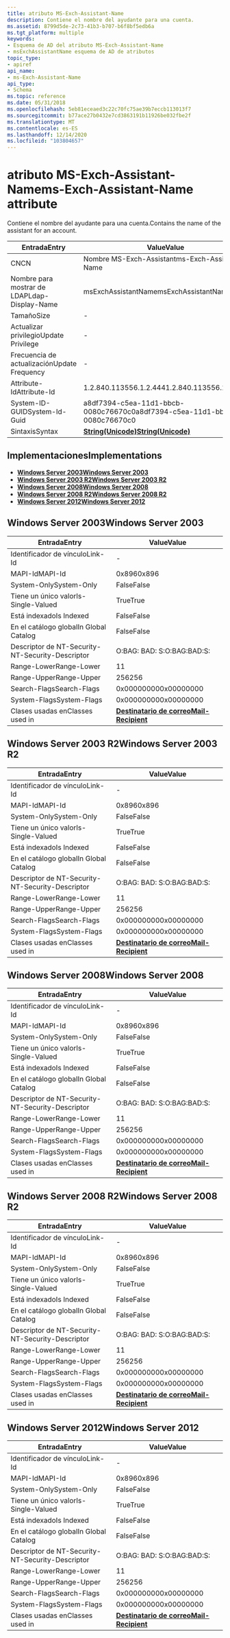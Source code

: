 ```yaml
---
title: atributo MS-Exch-Assistant-Name
description: Contiene el nombre del ayudante para una cuenta.
ms.assetid: 8799d5de-2c73-41b3-b707-b6f8bf5edb6a
ms.tgt_platform: multiple
keywords:
- Esquema de AD del atributo MS-Exch-Assistant-Name
- msExchAssistantName esquema de AD de atributos
topic_type:
- apiref
api_name:
- ms-Exch-Assistant-Name
api_type:
- Schema
ms.topic: reference
ms.date: 05/31/2018
ms.openlocfilehash: 5eb81eceaed3c22c70fc75ae39b7eccb113013f7
ms.sourcegitcommit: b77ace27b0432e7cd3863191b11926be032fbe2f
ms.translationtype: MT
ms.contentlocale: es-ES
ms.lasthandoff: 12/14/2020
ms.locfileid: "103804657"
---
```

# <a name="ms-exch-assistant-name-attribute"></a><span data-ttu-id="adb04-105">atributo MS-Exch-Assistant-Name</span><span class="sxs-lookup"><span data-stu-id="adb04-105">ms-Exch-Assistant-Name attribute</span></span>

<span data-ttu-id="adb04-106">Contiene el nombre del ayudante para una cuenta.</span><span class="sxs-lookup"><span data-stu-id="adb04-106">Contains the name of the assistant for an account.</span></span>



| <span data-ttu-id="adb04-107">Entrada</span><span class="sxs-lookup"><span data-stu-id="adb04-107">Entry</span></span> | <span data-ttu-id="adb04-108">Value</span><span class="sxs-lookup"><span data-stu-id="adb04-108">Value</span></span> |
|-------------------|---------------------------------------------|
| <span data-ttu-id="adb04-109">CN</span><span class="sxs-lookup"><span data-stu-id="adb04-109">CN</span></span>                | <span data-ttu-id="adb04-110">Nombre MS-Exch-Assistant</span><span class="sxs-lookup"><span data-stu-id="adb04-110">ms-Exch-Assistant-Name</span></span>                      |
| <span data-ttu-id="adb04-111">Nombre para mostrar de LDAP</span><span class="sxs-lookup"><span data-stu-id="adb04-111">Ldap-Display-Name</span></span> | <span data-ttu-id="adb04-112">msExchAssistantName</span><span class="sxs-lookup"><span data-stu-id="adb04-112">msExchAssistantName</span></span>                         |
| <span data-ttu-id="adb04-113">Tamaño</span><span class="sxs-lookup"><span data-stu-id="adb04-113">Size</span></span>              | \-                                          |
| <span data-ttu-id="adb04-114">Actualizar privilegio</span><span class="sxs-lookup"><span data-stu-id="adb04-114">Update Privilege</span></span>  | \-                                          |
| <span data-ttu-id="adb04-115">Frecuencia de actualización</span><span class="sxs-lookup"><span data-stu-id="adb04-115">Update Frequency</span></span>  | \-                                          |
| <span data-ttu-id="adb04-116">Attribute-Id</span><span class="sxs-lookup"><span data-stu-id="adb04-116">Attribute-Id</span></span>      | <span data-ttu-id="adb04-117">1.2.840.113556.1.2.444</span><span class="sxs-lookup"><span data-stu-id="adb04-117">1.2.840.113556.1.2.444</span></span>                      |
| <span data-ttu-id="adb04-118">System-ID-GUID</span><span class="sxs-lookup"><span data-stu-id="adb04-118">System-Id-Guid</span></span>    | <span data-ttu-id="adb04-119">a8df7394-c5ea-11d1-bbcb-0080c76670c0</span><span class="sxs-lookup"><span data-stu-id="adb04-119">a8df7394-c5ea-11d1-bbcb-0080c76670c0</span></span>        |
| <span data-ttu-id="adb04-120">Sintaxis</span><span class="sxs-lookup"><span data-stu-id="adb04-120">Syntax</span></span>            | [<span data-ttu-id="adb04-121">**String(Unicode)**</span><span class="sxs-lookup"><span data-stu-id="adb04-121">**String(Unicode)**</span></span>](s-string-unicode.md) |



## <a name="implementations"></a><span data-ttu-id="adb04-122">Implementaciones</span><span class="sxs-lookup"><span data-stu-id="adb04-122">Implementations</span></span>

-   [<span data-ttu-id="adb04-123">**Windows Server 2003**</span><span class="sxs-lookup"><span data-stu-id="adb04-123">**Windows Server 2003**</span></span>](#windows-server-2003)
-   [<span data-ttu-id="adb04-124">**Windows Server 2003 R2**</span><span class="sxs-lookup"><span data-stu-id="adb04-124">**Windows Server 2003 R2**</span></span>](#windows-server-2003-r2)
-   [<span data-ttu-id="adb04-125">**Windows Server 2008**</span><span class="sxs-lookup"><span data-stu-id="adb04-125">**Windows Server 2008**</span></span>](#windows-server-2008)
-   [<span data-ttu-id="adb04-126">**Windows Server 2008 R2**</span><span class="sxs-lookup"><span data-stu-id="adb04-126">**Windows Server 2008 R2**</span></span>](#windows-server-2008-r2)
-   [<span data-ttu-id="adb04-127">**Windows Server 2012**</span><span class="sxs-lookup"><span data-stu-id="adb04-127">**Windows Server 2012**</span></span>](#windows-server-2012)

## <a name="windows-server-2003"></a><span data-ttu-id="adb04-128">Windows Server 2003</span><span class="sxs-lookup"><span data-stu-id="adb04-128">Windows Server 2003</span></span>



| <span data-ttu-id="adb04-129">Entrada</span><span class="sxs-lookup"><span data-stu-id="adb04-129">Entry</span></span> | <span data-ttu-id="adb04-130">Value</span><span class="sxs-lookup"><span data-stu-id="adb04-130">Value</span></span> |
|------------------------|------------------------------------------------------|
| <span data-ttu-id="adb04-131">Identificador de vínculo</span><span class="sxs-lookup"><span data-stu-id="adb04-131">Link-Id</span></span>                | \-                                                   |
| <span data-ttu-id="adb04-132">MAPI-Id</span><span class="sxs-lookup"><span data-stu-id="adb04-132">MAPI-Id</span></span>                | <span data-ttu-id="adb04-133">0x896</span><span class="sxs-lookup"><span data-stu-id="adb04-133">0x896</span></span>                                                |
| <span data-ttu-id="adb04-134">System-Only</span><span class="sxs-lookup"><span data-stu-id="adb04-134">System-Only</span></span>            | <span data-ttu-id="adb04-135">False</span><span class="sxs-lookup"><span data-stu-id="adb04-135">False</span></span>                                                |
| <span data-ttu-id="adb04-136">Tiene un único valor</span><span class="sxs-lookup"><span data-stu-id="adb04-136">Is-Single-Valued</span></span>       | <span data-ttu-id="adb04-137">True</span><span class="sxs-lookup"><span data-stu-id="adb04-137">True</span></span>                                                 |
| <span data-ttu-id="adb04-138">Está indexado</span><span class="sxs-lookup"><span data-stu-id="adb04-138">Is Indexed</span></span>             | <span data-ttu-id="adb04-139">False</span><span class="sxs-lookup"><span data-stu-id="adb04-139">False</span></span>                                                |
| <span data-ttu-id="adb04-140">En el catálogo global</span><span class="sxs-lookup"><span data-stu-id="adb04-140">In Global Catalog</span></span>      | <span data-ttu-id="adb04-141">False</span><span class="sxs-lookup"><span data-stu-id="adb04-141">False</span></span>                                                |
| <span data-ttu-id="adb04-142">Descriptor de NT-Security-</span><span class="sxs-lookup"><span data-stu-id="adb04-142">NT-Security-Descriptor</span></span> | <span data-ttu-id="adb04-143">O:BAG: BAD: S:</span><span class="sxs-lookup"><span data-stu-id="adb04-143">O:BAG:BAD:S:</span></span>                                         |
| <span data-ttu-id="adb04-144">Range-Lower</span><span class="sxs-lookup"><span data-stu-id="adb04-144">Range-Lower</span></span>            | <span data-ttu-id="adb04-145">1</span><span class="sxs-lookup"><span data-stu-id="adb04-145">1</span></span>                                                    |
| <span data-ttu-id="adb04-146">Range-Upper</span><span class="sxs-lookup"><span data-stu-id="adb04-146">Range-Upper</span></span>            | <span data-ttu-id="adb04-147">256</span><span class="sxs-lookup"><span data-stu-id="adb04-147">256</span></span>                                                  |
| <span data-ttu-id="adb04-148">Search-Flags</span><span class="sxs-lookup"><span data-stu-id="adb04-148">Search-Flags</span></span>           | <span data-ttu-id="adb04-149">0x00000000</span><span class="sxs-lookup"><span data-stu-id="adb04-149">0x00000000</span></span>                                           |
| <span data-ttu-id="adb04-150">System-Flags</span><span class="sxs-lookup"><span data-stu-id="adb04-150">System-Flags</span></span>           | <span data-ttu-id="adb04-151">0x00000000</span><span class="sxs-lookup"><span data-stu-id="adb04-151">0x00000000</span></span>                                           |
| <span data-ttu-id="adb04-152">Clases usadas en</span><span class="sxs-lookup"><span data-stu-id="adb04-152">Classes used in</span></span>        | [<span data-ttu-id="adb04-153">**Destinatario de correo**</span><span class="sxs-lookup"><span data-stu-id="adb04-153">**Mail-Recipient**</span></span>](c-mailrecipient.md)<br/> |



## <a name="windows-server-2003-r2"></a><span data-ttu-id="adb04-154">Windows Server 2003 R2</span><span class="sxs-lookup"><span data-stu-id="adb04-154">Windows Server 2003 R2</span></span>



| <span data-ttu-id="adb04-155">Entrada</span><span class="sxs-lookup"><span data-stu-id="adb04-155">Entry</span></span> | <span data-ttu-id="adb04-156">Value</span><span class="sxs-lookup"><span data-stu-id="adb04-156">Value</span></span> |
|------------------------|------------------------------------------------------|
| <span data-ttu-id="adb04-157">Identificador de vínculo</span><span class="sxs-lookup"><span data-stu-id="adb04-157">Link-Id</span></span>                | \-                                                   |
| <span data-ttu-id="adb04-158">MAPI-Id</span><span class="sxs-lookup"><span data-stu-id="adb04-158">MAPI-Id</span></span>                | <span data-ttu-id="adb04-159">0x896</span><span class="sxs-lookup"><span data-stu-id="adb04-159">0x896</span></span>                                                |
| <span data-ttu-id="adb04-160">System-Only</span><span class="sxs-lookup"><span data-stu-id="adb04-160">System-Only</span></span>            | <span data-ttu-id="adb04-161">False</span><span class="sxs-lookup"><span data-stu-id="adb04-161">False</span></span>                                                |
| <span data-ttu-id="adb04-162">Tiene un único valor</span><span class="sxs-lookup"><span data-stu-id="adb04-162">Is-Single-Valued</span></span>       | <span data-ttu-id="adb04-163">True</span><span class="sxs-lookup"><span data-stu-id="adb04-163">True</span></span>                                                 |
| <span data-ttu-id="adb04-164">Está indexado</span><span class="sxs-lookup"><span data-stu-id="adb04-164">Is Indexed</span></span>             | <span data-ttu-id="adb04-165">False</span><span class="sxs-lookup"><span data-stu-id="adb04-165">False</span></span>                                                |
| <span data-ttu-id="adb04-166">En el catálogo global</span><span class="sxs-lookup"><span data-stu-id="adb04-166">In Global Catalog</span></span>      | <span data-ttu-id="adb04-167">False</span><span class="sxs-lookup"><span data-stu-id="adb04-167">False</span></span>                                                |
| <span data-ttu-id="adb04-168">Descriptor de NT-Security-</span><span class="sxs-lookup"><span data-stu-id="adb04-168">NT-Security-Descriptor</span></span> | <span data-ttu-id="adb04-169">O:BAG: BAD: S:</span><span class="sxs-lookup"><span data-stu-id="adb04-169">O:BAG:BAD:S:</span></span>                                         |
| <span data-ttu-id="adb04-170">Range-Lower</span><span class="sxs-lookup"><span data-stu-id="adb04-170">Range-Lower</span></span>            | <span data-ttu-id="adb04-171">1</span><span class="sxs-lookup"><span data-stu-id="adb04-171">1</span></span>                                                    |
| <span data-ttu-id="adb04-172">Range-Upper</span><span class="sxs-lookup"><span data-stu-id="adb04-172">Range-Upper</span></span>            | <span data-ttu-id="adb04-173">256</span><span class="sxs-lookup"><span data-stu-id="adb04-173">256</span></span>                                                  |
| <span data-ttu-id="adb04-174">Search-Flags</span><span class="sxs-lookup"><span data-stu-id="adb04-174">Search-Flags</span></span>           | <span data-ttu-id="adb04-175">0x00000000</span><span class="sxs-lookup"><span data-stu-id="adb04-175">0x00000000</span></span>                                           |
| <span data-ttu-id="adb04-176">System-Flags</span><span class="sxs-lookup"><span data-stu-id="adb04-176">System-Flags</span></span>           | <span data-ttu-id="adb04-177">0x00000000</span><span class="sxs-lookup"><span data-stu-id="adb04-177">0x00000000</span></span>                                           |
| <span data-ttu-id="adb04-178">Clases usadas en</span><span class="sxs-lookup"><span data-stu-id="adb04-178">Classes used in</span></span>        | [<span data-ttu-id="adb04-179">**Destinatario de correo**</span><span class="sxs-lookup"><span data-stu-id="adb04-179">**Mail-Recipient**</span></span>](c-mailrecipient.md)<br/> |



## <a name="windows-server-2008"></a><span data-ttu-id="adb04-180">Windows Server 2008</span><span class="sxs-lookup"><span data-stu-id="adb04-180">Windows Server 2008</span></span>



| <span data-ttu-id="adb04-181">Entrada</span><span class="sxs-lookup"><span data-stu-id="adb04-181">Entry</span></span> | <span data-ttu-id="adb04-182">Value</span><span class="sxs-lookup"><span data-stu-id="adb04-182">Value</span></span> |
|------------------------|------------------------------------------------------|
| <span data-ttu-id="adb04-183">Identificador de vínculo</span><span class="sxs-lookup"><span data-stu-id="adb04-183">Link-Id</span></span>                | \-                                                   |
| <span data-ttu-id="adb04-184">MAPI-Id</span><span class="sxs-lookup"><span data-stu-id="adb04-184">MAPI-Id</span></span>                | <span data-ttu-id="adb04-185">0x896</span><span class="sxs-lookup"><span data-stu-id="adb04-185">0x896</span></span>                                                |
| <span data-ttu-id="adb04-186">System-Only</span><span class="sxs-lookup"><span data-stu-id="adb04-186">System-Only</span></span>            | <span data-ttu-id="adb04-187">False</span><span class="sxs-lookup"><span data-stu-id="adb04-187">False</span></span>                                                |
| <span data-ttu-id="adb04-188">Tiene un único valor</span><span class="sxs-lookup"><span data-stu-id="adb04-188">Is-Single-Valued</span></span>       | <span data-ttu-id="adb04-189">True</span><span class="sxs-lookup"><span data-stu-id="adb04-189">True</span></span>                                                 |
| <span data-ttu-id="adb04-190">Está indexado</span><span class="sxs-lookup"><span data-stu-id="adb04-190">Is Indexed</span></span>             | <span data-ttu-id="adb04-191">False</span><span class="sxs-lookup"><span data-stu-id="adb04-191">False</span></span>                                                |
| <span data-ttu-id="adb04-192">En el catálogo global</span><span class="sxs-lookup"><span data-stu-id="adb04-192">In Global Catalog</span></span>      | <span data-ttu-id="adb04-193">False</span><span class="sxs-lookup"><span data-stu-id="adb04-193">False</span></span>                                                |
| <span data-ttu-id="adb04-194">Descriptor de NT-Security-</span><span class="sxs-lookup"><span data-stu-id="adb04-194">NT-Security-Descriptor</span></span> | <span data-ttu-id="adb04-195">O:BAG: BAD: S:</span><span class="sxs-lookup"><span data-stu-id="adb04-195">O:BAG:BAD:S:</span></span>                                         |
| <span data-ttu-id="adb04-196">Range-Lower</span><span class="sxs-lookup"><span data-stu-id="adb04-196">Range-Lower</span></span>            | <span data-ttu-id="adb04-197">1</span><span class="sxs-lookup"><span data-stu-id="adb04-197">1</span></span>                                                    |
| <span data-ttu-id="adb04-198">Range-Upper</span><span class="sxs-lookup"><span data-stu-id="adb04-198">Range-Upper</span></span>            | <span data-ttu-id="adb04-199">256</span><span class="sxs-lookup"><span data-stu-id="adb04-199">256</span></span>                                                  |
| <span data-ttu-id="adb04-200">Search-Flags</span><span class="sxs-lookup"><span data-stu-id="adb04-200">Search-Flags</span></span>           | <span data-ttu-id="adb04-201">0x00000000</span><span class="sxs-lookup"><span data-stu-id="adb04-201">0x00000000</span></span>                                           |
| <span data-ttu-id="adb04-202">System-Flags</span><span class="sxs-lookup"><span data-stu-id="adb04-202">System-Flags</span></span>           | <span data-ttu-id="adb04-203">0x00000000</span><span class="sxs-lookup"><span data-stu-id="adb04-203">0x00000000</span></span>                                           |
| <span data-ttu-id="adb04-204">Clases usadas en</span><span class="sxs-lookup"><span data-stu-id="adb04-204">Classes used in</span></span>        | [<span data-ttu-id="adb04-205">**Destinatario de correo**</span><span class="sxs-lookup"><span data-stu-id="adb04-205">**Mail-Recipient**</span></span>](c-mailrecipient.md)<br/> |



## <a name="windows-server-2008-r2"></a><span data-ttu-id="adb04-206">Windows Server 2008 R2</span><span class="sxs-lookup"><span data-stu-id="adb04-206">Windows Server 2008 R2</span></span>



| <span data-ttu-id="adb04-207">Entrada</span><span class="sxs-lookup"><span data-stu-id="adb04-207">Entry</span></span> | <span data-ttu-id="adb04-208">Value</span><span class="sxs-lookup"><span data-stu-id="adb04-208">Value</span></span> |
|------------------------|------------------------------------------------------|
| <span data-ttu-id="adb04-209">Identificador de vínculo</span><span class="sxs-lookup"><span data-stu-id="adb04-209">Link-Id</span></span>                | \-                                                   |
| <span data-ttu-id="adb04-210">MAPI-Id</span><span class="sxs-lookup"><span data-stu-id="adb04-210">MAPI-Id</span></span>                | <span data-ttu-id="adb04-211">0x896</span><span class="sxs-lookup"><span data-stu-id="adb04-211">0x896</span></span>                                                |
| <span data-ttu-id="adb04-212">System-Only</span><span class="sxs-lookup"><span data-stu-id="adb04-212">System-Only</span></span>            | <span data-ttu-id="adb04-213">False</span><span class="sxs-lookup"><span data-stu-id="adb04-213">False</span></span>                                                |
| <span data-ttu-id="adb04-214">Tiene un único valor</span><span class="sxs-lookup"><span data-stu-id="adb04-214">Is-Single-Valued</span></span>       | <span data-ttu-id="adb04-215">True</span><span class="sxs-lookup"><span data-stu-id="adb04-215">True</span></span>                                                 |
| <span data-ttu-id="adb04-216">Está indexado</span><span class="sxs-lookup"><span data-stu-id="adb04-216">Is Indexed</span></span>             | <span data-ttu-id="adb04-217">False</span><span class="sxs-lookup"><span data-stu-id="adb04-217">False</span></span>                                                |
| <span data-ttu-id="adb04-218">En el catálogo global</span><span class="sxs-lookup"><span data-stu-id="adb04-218">In Global Catalog</span></span>      | <span data-ttu-id="adb04-219">False</span><span class="sxs-lookup"><span data-stu-id="adb04-219">False</span></span>                                                |
| <span data-ttu-id="adb04-220">Descriptor de NT-Security-</span><span class="sxs-lookup"><span data-stu-id="adb04-220">NT-Security-Descriptor</span></span> | <span data-ttu-id="adb04-221">O:BAG: BAD: S:</span><span class="sxs-lookup"><span data-stu-id="adb04-221">O:BAG:BAD:S:</span></span>                                         |
| <span data-ttu-id="adb04-222">Range-Lower</span><span class="sxs-lookup"><span data-stu-id="adb04-222">Range-Lower</span></span>            | <span data-ttu-id="adb04-223">1</span><span class="sxs-lookup"><span data-stu-id="adb04-223">1</span></span>                                                    |
| <span data-ttu-id="adb04-224">Range-Upper</span><span class="sxs-lookup"><span data-stu-id="adb04-224">Range-Upper</span></span>            | <span data-ttu-id="adb04-225">256</span><span class="sxs-lookup"><span data-stu-id="adb04-225">256</span></span>                                                  |
| <span data-ttu-id="adb04-226">Search-Flags</span><span class="sxs-lookup"><span data-stu-id="adb04-226">Search-Flags</span></span>           | <span data-ttu-id="adb04-227">0x00000000</span><span class="sxs-lookup"><span data-stu-id="adb04-227">0x00000000</span></span>                                           |
| <span data-ttu-id="adb04-228">System-Flags</span><span class="sxs-lookup"><span data-stu-id="adb04-228">System-Flags</span></span>           | <span data-ttu-id="adb04-229">0x00000000</span><span class="sxs-lookup"><span data-stu-id="adb04-229">0x00000000</span></span>                                           |
| <span data-ttu-id="adb04-230">Clases usadas en</span><span class="sxs-lookup"><span data-stu-id="adb04-230">Classes used in</span></span>        | [<span data-ttu-id="adb04-231">**Destinatario de correo**</span><span class="sxs-lookup"><span data-stu-id="adb04-231">**Mail-Recipient**</span></span>](c-mailrecipient.md)<br/> |



## <a name="windows-server-2012"></a><span data-ttu-id="adb04-232">Windows Server 2012</span><span class="sxs-lookup"><span data-stu-id="adb04-232">Windows Server 2012</span></span>



| <span data-ttu-id="adb04-233">Entrada</span><span class="sxs-lookup"><span data-stu-id="adb04-233">Entry</span></span> | <span data-ttu-id="adb04-234">Value</span><span class="sxs-lookup"><span data-stu-id="adb04-234">Value</span></span> |
|------------------------|------------------------------------------------------|
| <span data-ttu-id="adb04-235">Identificador de vínculo</span><span class="sxs-lookup"><span data-stu-id="adb04-235">Link-Id</span></span>                | \-                                                   |
| <span data-ttu-id="adb04-236">MAPI-Id</span><span class="sxs-lookup"><span data-stu-id="adb04-236">MAPI-Id</span></span>                | <span data-ttu-id="adb04-237">0x896</span><span class="sxs-lookup"><span data-stu-id="adb04-237">0x896</span></span>                                                |
| <span data-ttu-id="adb04-238">System-Only</span><span class="sxs-lookup"><span data-stu-id="adb04-238">System-Only</span></span>            | <span data-ttu-id="adb04-239">False</span><span class="sxs-lookup"><span data-stu-id="adb04-239">False</span></span>                                                |
| <span data-ttu-id="adb04-240">Tiene un único valor</span><span class="sxs-lookup"><span data-stu-id="adb04-240">Is-Single-Valued</span></span>       | <span data-ttu-id="adb04-241">True</span><span class="sxs-lookup"><span data-stu-id="adb04-241">True</span></span>                                                 |
| <span data-ttu-id="adb04-242">Está indexado</span><span class="sxs-lookup"><span data-stu-id="adb04-242">Is Indexed</span></span>             | <span data-ttu-id="adb04-243">False</span><span class="sxs-lookup"><span data-stu-id="adb04-243">False</span></span>                                                |
| <span data-ttu-id="adb04-244">En el catálogo global</span><span class="sxs-lookup"><span data-stu-id="adb04-244">In Global Catalog</span></span>      | <span data-ttu-id="adb04-245">False</span><span class="sxs-lookup"><span data-stu-id="adb04-245">False</span></span>                                                |
| <span data-ttu-id="adb04-246">Descriptor de NT-Security-</span><span class="sxs-lookup"><span data-stu-id="adb04-246">NT-Security-Descriptor</span></span> | <span data-ttu-id="adb04-247">O:BAG: BAD: S:</span><span class="sxs-lookup"><span data-stu-id="adb04-247">O:BAG:BAD:S:</span></span>                                         |
| <span data-ttu-id="adb04-248">Range-Lower</span><span class="sxs-lookup"><span data-stu-id="adb04-248">Range-Lower</span></span>            | <span data-ttu-id="adb04-249">1</span><span class="sxs-lookup"><span data-stu-id="adb04-249">1</span></span>                                                    |
| <span data-ttu-id="adb04-250">Range-Upper</span><span class="sxs-lookup"><span data-stu-id="adb04-250">Range-Upper</span></span>            | <span data-ttu-id="adb04-251">256</span><span class="sxs-lookup"><span data-stu-id="adb04-251">256</span></span>                                                  |
| <span data-ttu-id="adb04-252">Search-Flags</span><span class="sxs-lookup"><span data-stu-id="adb04-252">Search-Flags</span></span>           | <span data-ttu-id="adb04-253">0x00000000</span><span class="sxs-lookup"><span data-stu-id="adb04-253">0x00000000</span></span>                                           |
| <span data-ttu-id="adb04-254">System-Flags</span><span class="sxs-lookup"><span data-stu-id="adb04-254">System-Flags</span></span>           | <span data-ttu-id="adb04-255">0x00000000</span><span class="sxs-lookup"><span data-stu-id="adb04-255">0x00000000</span></span>                                           |
| <span data-ttu-id="adb04-256">Clases usadas en</span><span class="sxs-lookup"><span data-stu-id="adb04-256">Classes used in</span></span>        | [<span data-ttu-id="adb04-257">**Destinatario de correo**</span><span class="sxs-lookup"><span data-stu-id="adb04-257">**Mail-Recipient**</span></span>](c-mailrecipient.md)<br/> |



 

 






